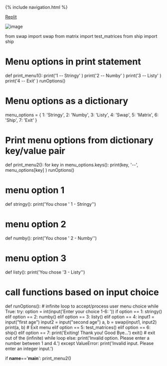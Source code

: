 {% include navigation.html %}

[Replit](https://replit.com/@RohanG326/trimester3personalrepo#.replit)

![image](https://user-images.githubusercontent.com/89225438/158246149-8ae7b927-beeb-437c-b19c-40595d1a0431.png)


from swap import swap
from matrix import test_matrices
from ship import ship


# Menu options in print statement
def print_menu1():
    print('1 -- Stringy' )
    print('2 -- Numby' )
    print('3 -- Listy' )
    print('4 -- Exit' )
    runOptions()


# Menu options as a dictionary
menu_options = {
    1: 'Stringy',
    2: 'Numby',
    3: 'Listy',
    4: 'Swap',
    5: 'Matrix',
    6: 'Ship',
    7: 'Exit'
}

# Print menu options from dictionary key/value pair
def print_menu2():
    for key in menu_options.keys():
        print(key, '--', menu_options[key] )
    runOptions()

# menu option 1
def stringy():
    print('You chose \' 1 -  Stringy\'')

# menu option 2
def numby():
    print('You chose \' 2 - Numby\'')

# menu option 3
def listy():
    print('You chose \'3 - Listy\'')

# call functions based on input choice
def runOptions():
    # infinite loop to accept/process user menu choice
    while True:
        try:
            option = int(input('Enter your choice 1-6: '))
            if option == 1:
                stringy()
            elif option == 2:
                numby()
            elif option == 3:
                listy()
            elif option == 4:
                input1 = input("first age")
                input2 = input("second age")
                a, b = swap(input1, input2)
                print(a, b)
            # Exit menu
            elif option == 5:
                test_matrices()
            elif option == 6:
                ship()
            elif option == 7:
                print('Exiting! Thank you! Good Bye...')
                exit() # exit out of the (infinite) while loop
            else:
                print('Invalid option. Please enter a number between 1 and 4.')
        except ValueError:
            print('Invalid input. Please enter an integer input.')

if __name__=='__main__':
    print_menu2()
